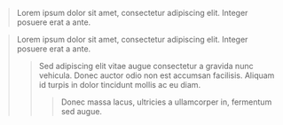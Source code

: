 > Lorem ipsum dolor sit amet, consectetur adipiscing elit. Integer posuere erat a ante.

> Lorem ipsum dolor sit amet, consectetur adipiscing elit. Integer posuere erat a ante.
>> Sed adipiscing elit vitae augue consectetur a gravida nunc vehicula. Donec auctor 
odio non est accumsan facilisis. Aliquam id turpis in dolor tincidunt mollis ac eu diam.
>>> Donec massa lacus, ultricies a ullamcorper in, fermentum sed augue. 
